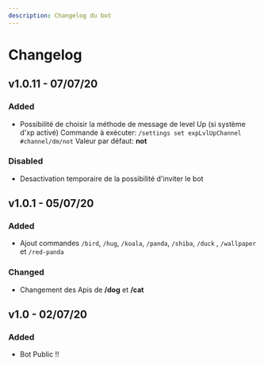 ```yaml
---
description: Changelog du bot
---
```


# Changelog

## v1.0.11 - 07/07/20

### Added

* Possibilité de choisir la méthode de message de level Up \(si système d'xp activé\) Commande à exécuter: `/settings set expLvlUpChannel #channel/dm/not`  Valeur par défaut: **not**

### Disabled

* Desactivation temporaire de la possibilité d'inviter le bot

## v1.0.1 - 05/07/20

### Added

* Ajout commandes `/bird`, `/hug`, `/koala`, `/panda`, `/shiba`, `/duck` , `/wallpaper` et `/red-panda`

### Changed

* Changement des Apis de **/dog** et **/cat**

## v1.0 - 02/07/20

### Added

* Bot Public !!


